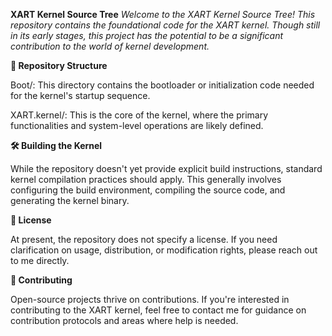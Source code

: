 **XART Kernel Source Tree**
_Welcome to the XART Kernel Source Tree! This repository contains the foundational code for the XART kernel. Though still in its early stages, this project has the potential to be a significant contribution to the world of kernel development._

**📂 Repository Structure**

Boot/: This directory contains the bootloader or initialization code needed for the kernel's startup sequence.

XART.kernel/: This is the core of the kernel, where the primary functionalities and system-level operations are likely defined.

**🛠️ Building the Kernel**

While the repository doesn't yet provide explicit build instructions, standard kernel compilation practices should apply. This generally involves configuring the build environment, compiling the source code, and generating the kernel binary.

**📜 License**

At present, the repository does not specify a license. If you need clarification on usage, distribution, or modification rights, please reach out to me directly.

**🤝 Contributing**

Open-source projects thrive on contributions. If you're interested in contributing to the XART kernel, feel free to contact me for guidance on contribution protocols and areas where help is needed.


